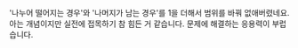 '나누어 떨어지는 경우'와 '나머지가 남는 경우'를 1을 더해서 범위를 바꿔 없애버렸네요.
아는 개념이지만 실전에 접목하기 참 힘든 거 같습니다.
문제에 해결하는 응용력이 부럽습니다.
